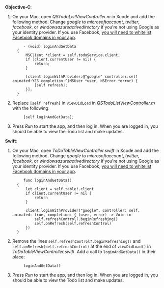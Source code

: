 **Objective-C**: 

1. On your Mac, open *QSTodoListViewController.m* in Xcode and add the following method. Change *google* to *microsoftaccount*, *twitter*, *facebook*, or *windowsazureactivedirectory* if you're not using Google as your identity provider. If you use Facebook, [you will need to whitelist Facebook domains in your app](https://developers.facebook.com/docs/ios/ios9#whitelist).

            - (void) loginAndGetData
         {
             MSClient *client = self.todoService.client;
             if (client.currentUser != nil) {
                 return;
             }

             [client loginWithProvider:@"google" controller:self animated:YES completion:^(MSUser *user, NSError *error) {
                 [self refresh];
             }];
         }



1. Replace `[self refresh]` in `viewDidLoad` in *QSTodoListViewController.m* with the following:

            [self loginAndGetData];
2. Press  *Run* to start the app, and then log in. When you are logged in, you should be able to view the Todo list and make updates.


**Swift**:

1. On your Mac, open *ToDoTableViewController.swift* in Xcode and add the following method. Change *google* to *microsoftaccount*, *twitter*, *facebook*, or *windowsazureactivedirectory* if you're not using Google as your identity provider. If you use Facebook, [you will need to whitelist Facebook domains in your app](https://developers.facebook.com/docs/ios/ios9#whitelist).

            func loginAndGetData()
         {
             let client = self.table!.client
             if client.currentUser != nil {
                 return
             }

             client.loginWithProvider("google", controller: self, animated: true, completion: { (user, error) -> Void in
                 self.refreshControl?.beginRefreshing()
                 self.onRefresh(self.refreshControl)
             })
         }
2. Remove the lines `self.refreshControl?.beginRefreshing()` and `self.onRefresh(self.refreshControl)` at the end of `viewDidLoad()` in *ToDoTableViewController.swift*. Add a call to `loginAndGetData()` in their place:

            loginAndGetData()
3. Press  *Run* to start the app, and then log in. When you are logged in, you should be able to view the Todo list and make updates.


